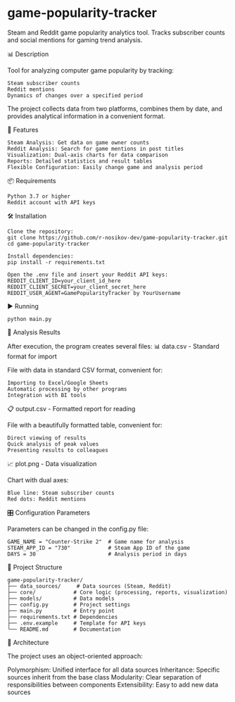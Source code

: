 # game-popularity-tracker
Steam and Reddit game popularity analytics tool. Tracks subscriber counts and social mentions for gaming trend analysis.

📊 Description 

Tool for analyzing computer game popularity by tracking: 

    Steam subscriber counts
    Reddit mentions
    Dynamics of changes over a specified period
     

The project collects data from two platforms, combines them by date, and provides analytical information in a convenient format. 

🚀 Features 

    Steam Analysis: Get data on game owner counts
    Reddit Analysis: Search for game mentions in post titles
    Visualization: Dual-axis charts for data comparison
    Reports: Detailed statistics and result tables
    Flexible Configuration: Easily change game and analysis period
     

📦 Requirements 

    Python 3.7 or higher
    Reddit account with API keys

🛠️ Installation 

    Clone the repository: 
    git clone https://github.com/r-nosikov-dev/game-popularity-tracker.git
    cd game-popularity-tracker

    Install dependencies:
    pip install -r requirements.txt

    Open the .env file and insert your Reddit API keys: 
    REDDIT_CLIENT_ID=your_client_id_here
    REDDIT_CLIENT_SECRET=your_client_secret_here
    REDDIT_USER_AGENT=GamePopularityTracker by YourUsername

▶️ Running

    python main.py

📁 Analysis Results 

After execution, the program creates several files: 
📊 data.csv - Standard format for import 

File with data in standard CSV format, convenient for: 

    Importing to Excel/Google Sheets
    Automatic processing by other programs
    Integration with BI tools
     

📋 output.csv - Formatted report for reading 

File with a beautifully formatted table, convenient for: 

    Direct viewing of results
    Quick analysis of peak values
    Presenting results to colleagues
     

📈 plot.png - Data visualization 

Chart with dual axes: 

    Blue line: Steam subscriber counts
    Red dots: Reddit mentions

🎛️ Configuration Parameters 

Parameters can be changed in the config.py file: 

    GAME_NAME = "Counter-Strike 2"  # Game name for analysis
    STEAM_APP_ID = "730"            # Steam App ID of the game
    DAYS = 30                       # Analysis period in days

📁 Project Structure

    game-popularity-tracker/
    ├── data_sources/     # Data sources (Steam, Reddit)
    ├── core/            # Core logic (processing, reports, visualization)
    ├── models/          # Data models
    ├── config.py        # Project settings
    ├── main.py          # Entry point
    ├── requirements.txt # Dependencies
    ├── .env.example     # Template for API keys
    └── README.md        # Documentation

🤝 Architecture 

The project uses an object-oriented approach: 

Polymorphism: Unified interface for all data sources
Inheritance: Specific sources inherit from the base class
Modularity: Clear separation of responsibilities between components
Extensibility: Easy to add new data sources

     
    
